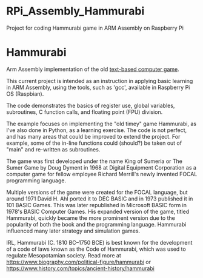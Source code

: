 # RPi_Assembly_Hammurabi
Project for coding Hammurabi game in ARM Assembly on Raspberry Pi

# Hammurabi
Arm Assembly implementation of the old <a href="https://en.wikipedia.org/wiki/Hamurabi_(video_game)">text-based computer game</a>.

This current project is intended as an instruction in applying basic learning in ARM Assembly, using the tools, such as 'gcc', available in Raspberry Pi OS (Raspbian).

The code demonstrates the basics of register use, global variables, subroutines, C function calls, and floating point (FPU) division.

The example focuses on implementing the "old timey" game Hammurabi, as I've also done in Python, as a learning exercise.  The code is not perfect, and has many areas that could be improved to extend the project.  For example, some of the in-line functions could (should?) be taken out of "main" and re-written as subroutines.

The game was first developed under the name King of Sumeria or The Sumer Game by Doug Dyment in 1968 at Digital Equipment Corporation as a computer game for fellow employee Richard Merrill's newly invented FOCAL programming language.

Multiple versions of the game were created for the FOCAL language, but around 1971 David H. Ahl ported it to DEC BASIC and in 1973 published it in 101 BASIC Games. This was later republished in Microsoft BASIC form in 1978's BASIC Computer Games. His expanded version of the game, titled Hammurabi, quickly became the more prominent version due to the popularity of both the book and the programming language. Hammurabi influenced many later strategy and simulation games.

IRL, Hammurabi (C. 1810 BC–1750 BCE) is best known for the development of a code of laws known as the Code of Hammurabi, which was used to regulate Mesopotamian society.  Read more at https://www.biography.com/political-figure/hammurabi or https://www.history.com/topics/ancient-history/hammurabi 

